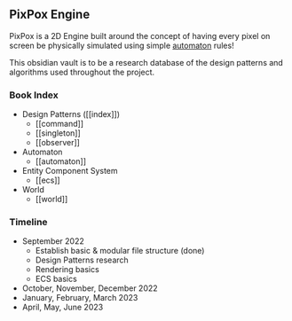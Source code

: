 ## PixPox Engine

PixPox is a 2D Engine built around the concept of having every pixel on screen be physically simulated using simple [automaton](https://en.wikipedia.org/wiki/Automaton) rules! 

This obsidian vault is to be a research database of the design patterns and algorithms used throughout the project.


### Book Index
- Design Patterns ([[index]])
	- [[command]]
	- [[singleton]]
	- [[observer]]
- Automaton
	- [[automaton]]
- Entity Component System
	- [[ecs]]
- World
	- [[world]]


### Timeline
- September 2022 
	- Establish basic & modular file structure (done)
	- Design Patterns research
	- Rendering basics
	- ECS basics
- October, November, December 2022
- January, February, March 2023
- April, May, June 2023